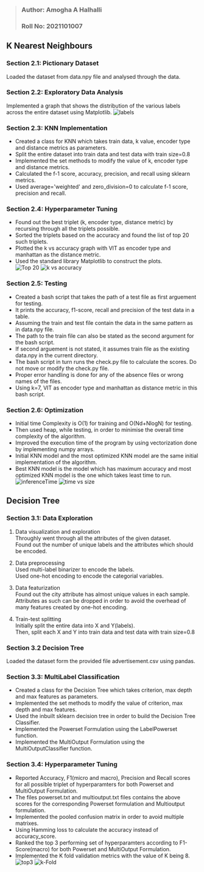 > ### Author: Amogha A Halhalli
> ### Roll No: 2021101007

K Nearest Neighbours
----

### Section 2.1: Pictionary Dataset
Loaded the dataset from data.npy file and analysed through the data.

### Section 2.2: Exploratory Data Analysis
Implemented a graph that shows the distribution of the various labels across the entire dataset using Matplotlib.
![labels](/2021101007/labels.png)

### Section 2.3: KNN Implementation
- Created a class for KNN which takes train data, k value, encoder type and distance metrics as parameters. <br />
- Split the entire dataset into train data and test data with train size=0.8 <br />
- Implemented the set methods to modify the value of k, encoder type and distance metrics. <br />
- Calculated the f-1 score, accuracy, precision, and recall using sklearn metrics. <br />
- Used average='weighted' and zero_division=0 to calculate f-1 score, precision and recall. <br />

### Section 2.4: Hyperparameter Tuning
- Found out the best triplet (k, encoder type, distance metric) by recursing through all the triplets possible. <br />
- Sorted the triplets based on the accuracy and found the list of top 20 such triplets. <br />
- Plotted the k vs accuracy graph with VIT as encoder type and manhattan as the distance metric. <br />
- Used the standard library Matplotlib to construct the plots. <br />
![Top 20](/2021101007/top20.png)
![k vs accuracy](/2021101007/k-accuracy.png)

### Section 2.5: Testing
- Created a bash script that takes the path of a test file as first arguement for testing. <br />
- It prints the accuracy, f1-score, recall and precision of the test data in a table. <br />
- Assuming the train and test file contain the data in the same pattern as in data.npy file. <br />
- The path to the train file can also be stated as the second argument for the bash script. <br />
- If second arguement is not stated, it assumes train file as the existing data.npy in the current directory. <br />
- The bash script in turn runs the check.py file to calculate the scores. Do not move or modify the check.py file. <br />
- Proper error handling is done for any of the absence files or wrong names of the files. <br />
- Using k=7, VIT as encoder type and manhattan as distance metric in this bash script. <br/>

### Section 2.6: Optimization
- Initial time Complexity is O(1) for training and O(Nd+NlogN) for testing. <br />
- Then used heap, while testing, in order to minimise the overall time complexity of the algorithm. <br />
- Improved the execution time of the program by using vectorization done by implementing numpy arrays. <br />
- Initial KNN model and the most optimized KNN model are the same initial implementation of the algorithm. <br />
- Best KNN model is the model which has maximum accuracy and most optimized KNN model is the one which takes least time to run. <br />
![inferenceTime](/2021101007/inferenceTime.png)
![time vs size](/2021101007/time-size.png)

Decision Tree
----

### Section 3.1: Data Exploration
1. Data visualization and exploration <br />
Throughly went through all the attributes of the given dataset. <br />
Found out the number of unique labels and the attributes which should be encoded. <br />

2. Data preprocessing <br />
Used multi-label binarizer to encode the labels. <br />
Used one-hot encoding to encode the categorial variables. <br />

3. Data featurization <br />
Found out the city attribute has almost unique values in each sample. <br />
Attributes as such can be dropped in order to avoid the overhead of many features created by one-hot encoding. <br />

4. Train-test splitting <br />
Initially split the entire data into X and Y(labels). <br />
Then, split each X and Y into train data and test data with train size=0.8 <br />

### Section 3.2 Decision Tree
Loaded the dataset form the provided file advertisement.csv using pandas.

### Section 3.3: MultiLabel Classification
- Created a class for the Decision Tree which takes criterion, max depth and max features as parameters.<br />
- Implemented the set methods to modify the value of criterion, max depth and max features. <br />
- Used the inbuilt sklearn decision tree in order to build the Decision Tree Classifier. <br />
- Implemented the Powerset Formulation using the LabelPowerset function. <br />
- Implemented the MultiOutput Formulation using the MultiOutputClassifier function. <br />

### Section 3.4: Hyperparameter Tuning
- Reported Accuracy, F1(micro and macro), Precision and Recall scores for all possible triplet of hyperparamters for both Powerset and MultiOutput Formulation.
- The files powerset.txt and multioutput.txt files contains the above scores for the corresponding Powerset formulation and Multioutput formulation. <br />
- Implemented the pooled confusion matrix in order to avoid multiple matrixes. 
- Using Hamming loss to calculate the accuracy instead of accuracy_score.
- Ranked the top 3 performing set of hyperparamters according to F1-Score(macro) for both Powerset and MultiOutput Formulation.
- Implemented the K fold validation metrics with the value of K being 8. 
![top3](/2021101007/top3.png)
![k-Fold](/2021101007/kfold.png)
